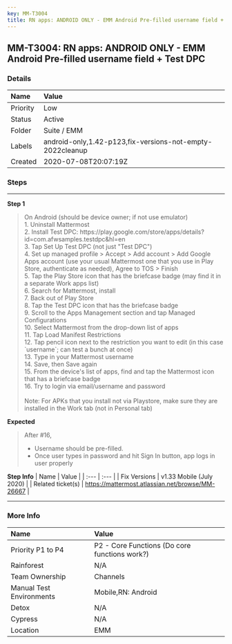 ```yaml
---
key: MM-T3004
title: RN apps: ANDROID ONLY - EMM Android Pre-filled username field + Test DPC
---
```


## MM-T3004: RN apps: ANDROID ONLY - EMM Android Pre-filled username field + Test DPC

### Details

| Name     | Value                                                     |
| :------- | :-------------------------------------------------------- |
| Priority | Low                                                       |
| Status   | Active                                                    |
| Folder   | Suite / EMM                                               |
| Labels   | android-only,1.42-p123,fix-versions-not-empty-2022cleanup |
| Created  | 2020-07-08T20:07:19Z                                      |

### Steps

<hr/>

**Step 1**

> <article>On Android (should be device owner; if not use emulator)<br>1. Uninstall Mattermost<br>2. Install Test DPC: https://play.google.com/store/apps/details?id=com.afwsamples.testdpc&amp;hl=en<br>3. Tap Set Up Test DPC (not just "Test DPC")<br>4. Set up managed profile &gt; Accept &gt; Add account &gt; Add Google Apps account (use your usual Mattermost one that you use in Play Store, authenticate as needed), Agree to TOS &gt; Finish<br>5. Tap the Play Store icon that has the briefcase badge (may find it in a separate Work apps list)<br>6. Search for Mattermost, install<br>7. Back out of Play Store<br>8. Tap the Test DPC icon that has the briefcase badge<br>9. Scroll to the Apps Management section and tap Managed Configurations<br>10. Select Mattermost from the drop-down list of apps<br>11. Tap Load Manifest Restrictions<br>12. Tap pencil icon next to the restriction you want to edit (in this case `username`; can test a bunch at once)<br>13. Type in your Mattermost username<br>14. Save, then Save again<br>15. From the device's list of apps, find and tap the Mattermost icon that has a briefcase badge<br>16. Try to login via email/username and password<br><br>Note: For APKs that you install not via Playstore, make sure they are installed in the Work tab (not in Personal tab)</article>

**Expected**

> <article>After #16,<ul><li>Username should be pre-filled.</li><li>Once user types in password and hit Sign In button, app logs in user properly</li></ul></article>

**Step Info**
| Name | Value |
| :--- | :--- |
| Fix Versions | v1.33 Mobile (July 2020) |
| Related ticket(s) | <a href="https://mattermost.atlassian.net/browse/MM-26667">https://mattermost.atlassian.net/browse/MM-26667</a> |

<hr/>

### More Info

| Name                     | Value                                         |
| :----------------------- | :-------------------------------------------- |
| Priority P1 to P4        | P2 - Core Functions (Do core functions work?) |
| Rainforest               | N/A                                           |
| Team Ownership           | Channels                                      |
| Manual Test Environments | Mobile,RN: Android                            |
| Detox                    | N/A                                           |
| Cypress                  | N/A                                           |
| Location                 | EMM                                           |
